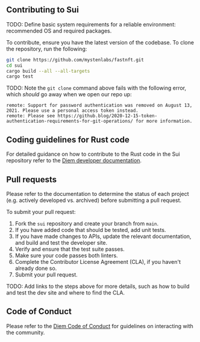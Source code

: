 ## Contributing to Sui

TODO: Define basic system requirements for a reliable environment: recommended OS and required packages.

To contribute, ensure you have the latest version of the codebase. To clone the repository, run the following:
```bash
git clone https://github.com/mystenlabs/fastnft.git
cd sui
cargo build --all --all-targets
cargo test
```
TODO: Note the `git clone` command above fails with the following error, which *should* go away when we open our repo up:

```
remote: Support for password authentication was removed on August 13, 2021. Please use a personal access token instead.
remote: Please see https://github.blog/2020-12-15-token-authentication-requirements-for-git-operations/ for more information.
```

## Coding guidelines for Rust code

For detailed guidance on how to contribute to the Rust code in the Sui repository refer to the [Diem developer documentation](https://developers.diem.com/docs/welcome-to-diem/).

## Pull requests

Please refer to the documentation to determine the status of each project (e.g. actively developed vs. archived) before submitting a pull request.

To submit your pull request:

1. Fork the `sui` repository and create your branch from `main`.
2. If you have added code that should be tested, add unit tests.
3. If you have made changes to APIs, update the relevant documentation, and build and test the developer site.
4. Verify and ensure that the test suite passes.
5. Make sure your code passes both linters.
6. Complete the Contributor License Agreement (CLA), if you haven't already done so.
7. Submit your pull request.

TODO: Add links to the steps above for more details, such as how to build and test the dev site and where to find the CLA.

## Code of Conduct
Please refer to the [Diem Code of Conduct](https://developers.diem.com/docs/policies/code-of-conduct/) for guidelines on interacting with the community.
